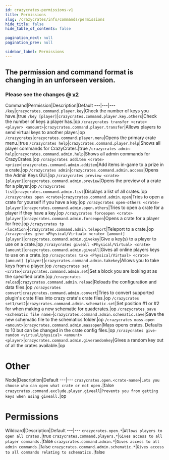 ```yaml
---
id: crazycrates-permissions-v1
title: Permissions
slug: /crazycrates/info/commands/permissions
hide_title: false
hide_table_of_contents: false

pagination_next: null
pagination_prev: null

sidebar_label: Permissions
---
```

## The permission and command format is changing in an unforseen version.
### Please see the changes @ [v2](v2/permissions)

Command|Permission|Description|Default
---|---|---
`/key`|`crazycrates.command.player.key`|Check the number of keys you have.|true
`/key [player]`|`crazycrates.command.player.key.others`|Check the number of keys a player has.|op
`/crazycrates transfer <crate> <player> <amount>`|`crazycrates.command.player.transfer`|Allows players to send virtual keys to another player.|op
`/crazycrates`|`crazycrates.command.player.menu`|Opens the primary crate menu.|true
`/crazycrates help`|`crazycrates.command.player.help`|Shows all player commands for CrazyCrates.|true
`/crazycrates admin-help`|`crazycrates.command.admin.help`|Shows all admin commands for CrazyCrates.|op
`/crazycrates additem <crate> <prize>`|`crazycrates.command.admin.additem`|Add items in-game to a prize in a crate.|op
`/crazycrates admin`|`crazycrates.command.admin.access`|Opens the Admin Keys GUI.|op
`/crazycrates preview <crate> [player]`|`crazycrates.command.admin.preview`|Opens the preview of a crate for a player.|op
`/crazycrates list`|`crazycrates.command.admin.list`|Displays a list of all crates.|op
`/crazycrates open <crate>`|`crazycrates.command.admin.open`|Tries to open a crate for yourself if you have a key.|op
`/crazycrates open-others <crate> [player]`|`crazycrates.command.admin.open.others`|Tries to open a crate for a player if they have a key.|op
`/crazycrates forceopen <crate> [player]`|`crazycrates.command.admin.forceopen`|Opens a crate for a player for free.|op
`/crazycrates tp <location>`|`crazycrates.command.admin.teleport`|Teleport to a crate.|op
`/crazycrates give <Physical/Virtual> <crate> [amount] [player]`|`crazycrates.command.admin.givekey`|Give a key(s) to a player to use on a crate.|op
`/crazycrates giveall <Physical/Virtual> <crate> [amount]`|`crazycrates.command.admin.giveall`|Gives all online players keys to use on a crate.|op
`/crazycrates take <Physical/Virtual> <crate> [amount] [player]`|`crazycrates.command.admin.takekey`|Allows you to take keys from a player.|op
`/crazycrates set <crate>`|`crazycrates.command.admin.set`|Set a block you are looking at as the specified crate.|op
`/crazycrates reload`|`crazycrates.command.admin.reload`|Reloads the configuration and data files.|op
`/crazycrates convert`|`crazycrates.command.admin.convert`|Tries to convert supported plugin's crate files into crazy crate's crate files.|op
`/crazycrates set1/set2`|`crazycrates.command.admin.schematic.set`|Set position #1 or #2 for when making a new schematic for quadcrates.|op
`/crazycrates save <schematic file name>`|`crazycrates.command.admin.schematic.save`|Save the new schematic file to the schematics folder.|op
`/crazycrates mass-open <amount>`|`crazycrates.command.admin.massopen`|Mass opens crates. Defaults to 10 but can be changed in the crate config files.|op
`/crazycrates give-random <virtual/physical> <amount> <player>`|`crazycrates.command.admin.giverandomkey`|Gives a random key out of all the crates available.|op

# Other
Node|Description|Default
---|---
`crazycrates.open.<crate-name>`|`Lets you choose who can open what crate or not open.`|false
`crazycrates.command.exclude.player.giveall`|`Prevents you from getting keys when using giveall.`|op

# Permissions
Wildcard|Description|Default
---|---
`crazycrates.open.*`|`Allows players to open all crates.`|true
`crazycrates.command.players.*`|`Gives access to all player commands.`|false
`crazycrates.command.admin.*`|`Gives access to all admin commands.`|false
`crazycrates.command.admin.schematic.*`|`Gives access to all commands relating to schematics.`|false
